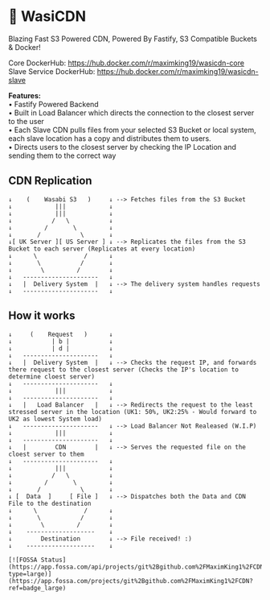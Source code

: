 # 🚀 WasiCDN
Blazing Fast S3 Powered CDN, Powered By Fastify, S3 Compatible Buckets & Docker!

Core DockerHub: https://hub.docker.com/r/maximking19/wasicdn-core<br>
Slave Service DockerHub: https://hub.docker.com/r/maximking19/wasicdn-slave

**Features:**<br>
• Fastify Powered Backend<br>
• Built in Load Balancer which directs the connection to the closest server to the user<br>
• Each Slave CDN pulls files from your selected S3 Bucket or local system, each slave location has a copy and distributes them to users.<br>
• Directs users to the closest server by checking the IP Location and sending them to the correct way<br>

## CDN Replication
```
↓    (    Wasabi S3   )     ↓ --> Fetches files from the S3 Bucket
↓            |||            ↓
↓            |||            ↓
↓           /   \           ↓
↓         /       \         ↓
↓       /           \       ↓
↓[ UK Server ][ US Server ] ↓ --> Replicates the files from the S3 Bucket to each server (Replicates at every location) 
↓      \             /      ↓
↓       \           /       ↓
↓        \         /        ↓
↓   ---------------------   ↓
↓   |  Delivery System  |   ↓ --> The delivery system handles requests
↓   ---------------------   ↓
```

## How it works
```
↓     (    Request   )      ↓
↓           | b |           ↓
↓           | d |           ↓
↓   ---------------------   ↓
↓   |  Delivery System  |   ↓ --> Checks the request IP, and forwards there request to the closest server (Checks the IP's location to determine cloest server)
↓   ---------------------   ↓
↓            |||            ↓
↓   ---------------------   ↓
↓   |   Load Balancer   |   ↓ --> Redirects the request to the least stressed server in the location (UK1: 50%, UK2:25% - Would forward to UK2 as lowest System load)
↓   ---------------------   ↓ --> Load Balancer Not Realeased (W.I.P) 
↓            |||            ↓
↓   ---------------------   ↓
↓   |        CDN        |   ↓ --> Serves the requested file on the cloest server to them
↓   ---------------------   ↓
↓            |||            ↓
↓           /   \           ↓
↓         /       \         ↓
↓       /           \       ↓
↓ [  Data  ]     [ File ]   ↓ --> Dispatches both the Data and CDN File to the destination 
↓      \             /      ↓
↓       \           /       ↓
↓        \         /        ↓
↓    -------------------    ↓
↓        Destination        ↓ --> File received! :)
↓    -------------------    ↓

[![FOSSA Status](https://app.fossa.com/api/projects/git%2Bgithub.com%2FMaximKing1%2FCDN.svg?type=large)](https://app.fossa.com/projects/git%2Bgithub.com%2FMaximKing1%2FCDN?ref=badge_large)
